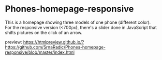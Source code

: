 # Phones-homepage-responsive
This is a homepage showing three models of one phone (different color). For the responsive version (&lt;700px), there's a slider done in JavaScript that shifts pictures on the click of an arrow.

preview: https://htmlpreview.github.io/?https://github.com/SrnaRadic/Phones-homepage-responsive/blob/master/index.html
